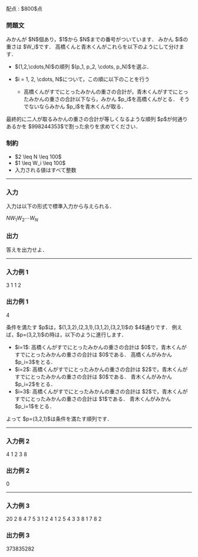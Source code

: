 
<div>

<span>

<span>

<p>
配点 : $800$点
</p>

<div>

<section>

### **問題文**

<p>
みかんが $N$個あり，$1$から $N$までの番号がついています．
みかん $i$の重さは $W_i$です．
高橋くんと青木くんがこれらを以下のようにして分けます．
</p>

<ul>

<li>

<p>
$(1,2,\cdots,N)$の順列 $(p_1, p_2, \cdots, p_N)$を選ぶ．
</p>

</li>

<li>

<p>
$i = 1, 2, \cdots, N$について，この順に以下のことを行う
</p>

<ul>

<li>
高橋くんがすでにとったみかんの重さの合計が，青木くんがすでにとったみかんの重さの合計以下なら，みかん $p_i$を高橋くんがとる．
そうでないならみかん $p_i$を青木くんが取る．
</li>

</ul>

</li>

</ul>

<p>
最終的に二人が取るみかんの重さの合計が等しくなるような順列 $p$が何通りあるかを $998244353$で割った余りを求めてください．
</p>

</section>

</div>

<div>

<section>

### **制約**

<ul>

<li>
$2 \leq N \leq 100$
</li>

<li>
$1 \leq W_i \leq 100$
</li>

<li>
入力される値はすべて整数
</li>

</ul>

</section>

</div>

---

<div>

<div>

<section>

### **入力**

<p>
入力は以下の形式で標準入力から与えられる．
</p>

<div>

$N$$W_1$$W_2$$\cdots$$W_N$
</div>

</section>

</div>

<div>

<section>

### **出力**

<p>
答えを出力せよ．
</p>

</section>

</div>

</div>

---

<div>

<section>

### **入力例 1**

<div>

3
1 1 2

</div>

</section>

</div>

<div>

<section>

### **出力例 1**

<div>

4

</div>

<p>
条件を満たす $p$は，$(1,3,2),(2,3,1),(3,1,2),(3,2,1)$の $4$通りです．
例えば，$p=(3,2,1)$の時は，以下のように進行します．
</p>

<ul>

<li>
$i=1$: 高橋くんがすでにとったみかんの重さの合計は $0$で，青木くんがすでにとったみかんの重さの合計は $0$である．
高橋くんがみかん $p_i=3$をとる．
</li>

<li>
$i=2$: 高橋くんがすでにとったみかんの重さの合計は $2$で，青木くんがすでにとったみかんの重さの合計は $0$である．
青木くんがみかん $p_i=2$をとる．
</li>

<li>
$i=3$: 高橋くんがすでにとったみかんの重さの合計は $2$で，青木くんがすでにとったみかんの重さの合計は $1$である．
青木くんがみかん $p_i=1$をとる．
</li>

</ul>

<p>
よって $p=(3,2,1)$は条件を満たす順列です．
</p>

</section>

</div>

---

<div>

<section>

### **入力例 2**

<div>

4
1 2 3 8

</div>

</section>

</div>

<div>

<section>

### **出力例 2**

<div>

0

</div>

</section>

</div>

---

<div>

<section>

### **入力例 3**

<div>

20
2 8 4 7 5 3 1 2 4 1 2 5 4 3 3 8 1 7 8 2

</div>

</section>

</div>

<div>

<section>

### **出力例 3**

<div>

373835282

</div>

</section>

</div>

</span>

</span>

</div>

